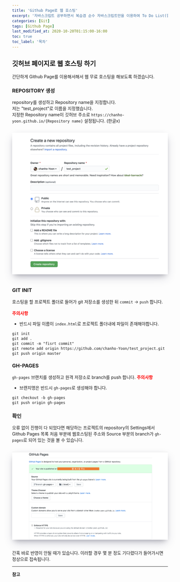 ```yaml
---
title: 'Github Page로 웹 호스팅'
excerpt: '자바스크립트 공부하면서 복습겸 순수 자바스크립트만을 이용하여 To Do List(할 일 목록)를 만들어 보았습니다.'
categories: [Git]
tags: [Github Page]
last_modified_at: 2020-10-20T01:15:00-16:00
toc: true
toc_label: '목차'
---
```

## 깃허브 페이지로 웹 호스팅 하기

간단하게 Github Page를 이용해서해서 웹 무료 호스팅을 해보도록 하겠습니다.

### REPOSITORY 생성
repository를 생성하고 Repository name을 지정합니다. <br>
저는 "test_project"로 이름을 지정했습니다. <br>
지정한 Repository name이 깃허브 주소로 `https://chanho-yoon.github.io/{Repository name}` 설정됩니다. (한글x)

<img src='/assets/images/githubpageCreate.png' alt='profile' style="width:600px; margin-top:15px; margin-bottom:15px; box-shadow: rgba(50, 50, 93, 0.25) 0px 13px 27px -5px, rgba(0, 0, 0, 0.3) 0px 8px 16px -8px, rgba(0, 0, 0, 0.024) 0px -6px 16px -6px;"/>

### GIT INIT
호스팅을 할 프로젝트 폴더로 들어가 git 저장소를 생성한 뒤 `commit` -> `push` 합니다. <br><br>
<strong><span style="color:red">주의사항</span></strong>
- 반드시 파일 이름이 `index.html`로 프로젝트 폴더내에 파일이 존재해야합니다.

```
git init
git add .
git commit -m "fisrt commit"
git remote add origin https://github.com/chanho-Yoon/test_project.git
git push origin master
```

### GH-PAGES
`gh-pages` 브랜치를 생성하고 원격 저장소로 branch를 push 합니다.
<strong><span style="color:red">주의사항</span></strong>
- 브랜치명은 반드시 `gh-pages`로 생성해야 합니다.

```
git checkout -b gh-pages
git push origin gh-pages
```

### 확인
오류 없이 진행이 다 되었다면 해당하는 프로젝트의 repository의 Settings에서 Github Pages 목록 처음 부분에 웹호스팅된 주소와 Source 부분의 
branch가 `gh-pages`로 되어 있는 것을 볼 수 있습니다.

<img src='/assets/images/githubpageCheck.png' alt='profile' style="width:600px; margin-top:15px; margin-bottom:15px; box-shadow: rgba(50, 50, 93, 0.25) 0px 13px 27px -5px, rgba(0, 0, 0, 0.3) 0px 8px 16px -8px, rgba(0, 0, 0, 0.024) 0px -6px 16px -6px;"/>

간혹 바로 반영이 안될 때가 있습니다. 이러할 경우 몇 분 정도 기다렸다가 들어가시면 정상으로 접속됩니다.

---

**참고**

>

